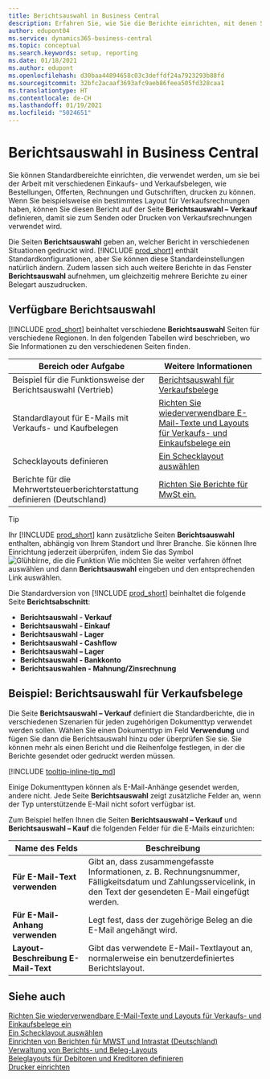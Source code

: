 ```yaml
---
title: Berichtsauswahl in Business Central
description: Erfahren Sie, wie Sie die Berichte einrichten, mit denen Sie verschiedene Arten von Belegen in Business Central drucken.
author: edupont04
ms.service: dynamics365-business-central
ms.topic: conceptual
ms.search.keywords: setup, reporting
ms.date: 01/18/2021
ms.author: edupont
ms.openlocfilehash: d30baa44894658c03c3deffdf24a7923293b88fd
ms.sourcegitcommit: 32bfc2acaaf3693afc9aeb86feea505fd328caa1
ms.translationtype: HT
ms.contentlocale: de-CH
ms.lasthandoff: 01/19/2021
ms.locfileid: "5024651"
---
```

# <a name="report-selection-in-business-central"></a>Berichtsauswahl in Business Central

Sie können Standardbereichte einrichten, die verwendet werden, um sie bei der Arbeit mit verschiedenen Einkaufs- und Verkaufsbelegen, wie Bestellungen, Offerten, Rechnungen und Gutschriften, drucken zu können. Wenn Sie beispielsweise ein bestimmtes Layout für Verkaufsrechnungen haben, können Sie diesen Bericht auf der Seite **Berichtsauswahl – Verkauf** definieren, damit sie zum Senden oder Drucken von Verkaufsrechnungen verwendet wird.  

Die Seiten **Berichtsauswahl** geben an, welcher Bericht in verschiedenen Situationen gedruckt wird. [!INCLUDE [prod_short](includes/prod_short.md)] enthält Standardkonfigurationen, aber Sie können diese Standardeinstellungen natürlich ändern. Zudem lassen sich auch weitere Berichte in das Fenster **Berichtsauswahl** aufnehmen, um gleichzeitig mehrere Berichte zu einer Belegart auszudrucken.  

## <a name="available-report-selections"></a>Verfügbare Berichtsauswahl

[!INCLUDE [prod_short](includes/prod_short.md)] beinhaltet verschiedene **Berichtsauswahl** Seiten für verschiedene Regionen. In den folgenden Tabellen wird beschrieben, wo Sie Informationen zu den verschiedenen Seiten finden.  

|Bereich oder Aufgabe  |Weitere Informationen|
|--------------|----------|
|Beispiel für die Funktionsweise der Berichtsauswahl (Vertrieb)|[Berichtsauswahl für Verkaufsbelege](#example-report-selection-for-sales-documents)|
|Standardlayout für E-Mails mit Verkaufs- und Kaufbelegen  |[Richten Sie wiederverwendbare E-Mail-Texte und Layouts für Verkaufs- und Einkaufsbelege ein](admin-how-setup-email.md#set-up-reusable-email-texts-and-layouts-for-sales-and-purchase-documents) |
|Schecklayouts definieren     |[Ein Schecklayout auswählen](finance-how-define-check-layouts.md) |
|Berichte für die Mehrwertsteuerberichterstattung definieren (Deutschland)|[Richten Sie Berichte für MwSt ein.](LocalFunctionality/Germany/how-to-set-up-reports-for-vat-and-intrastat.md) |

> [!TIP]
> Ihr [!INCLUDE [prod_short](includes/prod_short.md)] kann zusätzliche Seiten **Berichtsauswahl** enthalten, abhängig von Ihrem Standort und Ihrer Branche. Sie können Ihre Einrichtung jederzeit überprüfen, indem Sie das Symbol ![Glühbirne, die die Funktion Wie möchten Sie weiter verfahren öffnet](media/ui-search/search_small.png "Tell me-Funktion") auswählen und dann **Berichtsauswahl** eingeben und den entsprechenden Link auswählen.

Die Standardversion von [!INCLUDE [prod_short](includes/prod_short.md)] beinhaltet die folgende Seite **Berichtsabschnitt**:

* **Berichtsauswahl - Verkauf**  
* **Berichtsauswahl - Einkauf**  
* **Berichtsauswahl - Lager**  
* **Berichtsauswahl - Cashflow**  
* **Berichtsauswahl – Lager**  
* **Berichtsauswahl - Bankkonto**  
* **Berichtsauswahlen - Mahnung/Zinsrechnung**  

## <a name="example-report-selection-for-sales-documents"></a>Beispiel: Berichtsauswahl für Verkaufsbelege

Die Seite **Berichtsauswahl – Verkauf** definiert die Standardberichte, die in verschiedenen Szenarien für jeden zugehörigen Dokumenttyp verwendet werden sollen. Wählen Sie einen Dokumenttyp im Feld **Verwendung** und fügen Sie dann die Berichtsauswahl hinzu oder überprüfen Sie sie. Sie können mehr als einen Bericht und die Reihenfolge festlegen, in der die Berichte gesendet oder gedruckt werden müssen.  

[!INCLUDE [tooltip-inline-tip_md](includes/tooltip-inline-tip_md.md)]

Einige Dokumenttypen können als E-Mail-Anhänge gesendet werden, andere nicht. Jede Seite **Berichtsauswahl** zeigt zusätzliche Felder an, wenn der Typ unterstützende E-Mail nicht sofort verfügbar ist.  

Zum Beispiel helfen Ihnen die Seiten **Berichtsauswahl – Verkauf** und **Berichtsauswahl – Kauf** die folgenden Felder für die E-Mails einzurichten:

|Name des Felds |Beschreibung  |
|-----------|-------------|
|**Für E-Mail-Text verwenden**| Gibt an, dass zusammengefasste Informationen, z. B. Rechnungsnummer, Fälligkeitsdatum und Zahlungsservicelink, in den Text der gesendeten E-Mail eingefügt werden.        |
|**Für E-Mail-Anhang verwenden**| Legt fest, dass der zugehörige Beleg an die E-Mail angehängt wird.|
|**Layout-Beschreibung E-Mail-Text**|Gibt das verwendete E-Mail-Textlayout an, normalerweise ein benutzerdefiniertes Berichtslayout. |

## <a name="see-also"></a>Siehe auch

[Richten Sie wiederverwendbare E-Mail-Texte und Layouts für Verkaufs- und Einkaufsbelege ein](admin-how-setup-email.md#set-up-reusable-email-texts-and-layouts-for-sales-and-purchase-documents)  
[Ein Schecklayout auswählen](finance-how-define-check-layouts.md)  
[Einrichten von Berichten für MWST und Intrastat (Deutschland)](LocalFunctionality/Germany/how-to-set-up-reports-for-vat-and-intrastat.md)  
[Verwaltung von Berichts- und Beleg-Layouts](ui-manage-report-layouts.md)  
[Beleglayouts für Debitoren und Kreditoren definieren](ui-define-customer-vendor-document-layouts.md)  
[Drucker einrichten](ui-specify-printer-selection-reports.md)  
